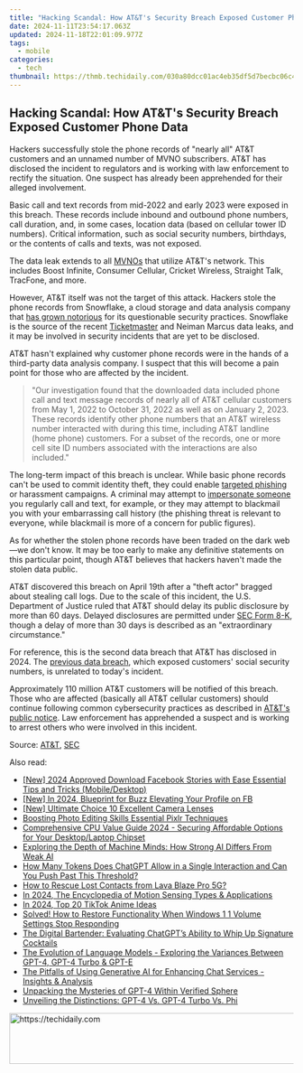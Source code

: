 ```yaml
---
title: "Hacking Scandal: How AT&T's Security Breach Exposed Customer Phone Data"
date: 2024-11-11T23:54:17.063Z
updated: 2024-11-18T22:01:09.977Z
tags:
  - mobile
categories:
  - tech
thumbnail: https://thmb.techidaily.com/030a80dcc01ac4eb35df5d7becbc06c4dd790eaec3e87ce12f12836d8ba534a0.jpg
---
```


## Hacking Scandal: How AT&T's Security Breach Exposed Customer Phone Data

Hackers successfully stole the phone records of "nearly all" AT&T customers and an unnamed number of MVNO subscribers. AT&T has disclosed the incident to regulators and is working with law enforcement to rectify the situation. One suspect has already been apprehended for their alleged involvement.

 Basic call and text records from mid-2022 and early 2023 were exposed in this breach. These records include inbound and outbound phone numbers, call duration, and, in some cases, location data (based on cellular tower ID numbers). Critical information, such as social security numbers, birthdays, or the contents of calls and texts, was not exposed.

 The data leak extends to all [MVNOs](https://sound-tweaking.techidaily.com/new-in-2024-mastering-audio-clarity-the-most-effective-noise-reduction-tools-revealed/) that utilize AT&T's network. This includes Boost Infinite, Consumer Cellular, Cricket Wireless, Straight Talk, TracFone, and more.

 However, AT&T itself was not the target of this attack. Hackers stole the phone records from Snowflake, a cloud storage and data analysis company that [has grown notorious](https://www.crn.com/news/security/2024/data-theft-impacts-from-snowflake-attacks-continue-to-expand-reports) for its questionable security practices. Snowflake is the source of the recent [Ticketmaster](https://youtube-stream.techidaily.com/2024-approved-maximize-engagement-learn-from-tubebuddy-experts/) and Neiman Marcus data leaks, and it may be involved in security incidents that are yet to be disclosed.

 AT&T hasn't explained why customer phone records were in the hands of a third-party data analysis company. I suspect that this will become a pain point for those who are affected by the incident.

> "Our investigation found that the downloaded data included phone call and text message records of nearly all of AT&T cellular customers from May 1, 2022 to October 31, 2022 as well as on January 2, 2023\. These records identify other phone numbers that an AT&T wireless number interacted with during this time, including AT&T landline (home phone) customers. For a subset of the records, one or more cell site ID numbers associated with the interactions are also included."

 The long-term impact of this breach is unclear. While basic phone records can't be used to commit identity theft, they could enable [targeted phishing](https://visual-screen-recording.techidaily.com/updated-in-2024-the-essential-filmmakers-toolkit-a-guide-to-audio-recording/) or harassment campaigns. A criminal may attempt to [impersonate someone](https://instagram-videos.techidaily.com/updated-2024-approved-the-influencers-blueprint-rapidly-amass-a-million-fans-with-our-top-15-instagram-tips/) you regularly call and text, for example, or they may attempt to blackmail you with your embarrassing call history (the phishing threat is relevant to everyone, while blackmail is more of a concern for public figures).

 As for whether the stolen phone records have been traded on the dark web—we don't know. It may be too early to make any definitive statements on this particular point, though AT&T believes that hackers haven't made the stolen data public.

 AT&T discovered this breach on April 19th after a "theft actor" bragged about stealing call logs. Due to the scale of this incident, the U.S. Department of Justice ruled that AT&T should delay its public disclosure by more than 60 days. Delayed disclosures are permitted under [SEC Form 8-K](https://www.sec.gov/files/form8-k.pdf), though a delay of more than 30 days is described as an "extraordinary circumstance."

 For reference, this is the second data breach that AT&T has disclosed in 2024\. The [previous data breach](https://about.att.com/story/2024/addressing-data-set-released-on-dark-web.html), which exposed customers' social security numbers, is unrelated to today's incident.

 Approximately 110 million AT&T customers will be notified of this breach. Those who are affected (basically all AT&T cellular customers) should continue following common cybersecurity practices as described in [AT&T's public notice](https://www.anrdoezrs.net/links/3607085/type/dlg/sid/UUhtgUeUpU2004133/https://www.att.com/support/article/my-account/000102979). Law enforcement has apprehended a suspect and is working to arrest others who were involved in this incident.

 Source: [AT&T](https://www.anrdoezrs.net/links/3607085/type/dlg/sid/UUhtgUeUpU2004133/https://www.att.com/support/article/my-account/000102979), [SEC](https://www.sec.gov/ix?doc=/Archives/edgar/data/0000732717/000073271724000046/t-20240506.htm)

<ins class="adsbygoogle"
     style="display:block"
     data-ad-format="autorelaxed"
     data-ad-client="ca-pub-7571918770474297"
     data-ad-slot="1223367746"></ins>

<ins class="adsbygoogle"
     style="display:block"
     data-ad-client="ca-pub-7571918770474297"
     data-ad-slot="8358498916"
     data-ad-format="auto"
     data-full-width-responsive="true"></ins>

<span class="atpl-alsoreadstyle">Also read:</span>
<div><ul>
<li><a href="https://facebook-video-files.techidaily.com/new-2024-approved-download-facebook-stories-with-ease-essential-tips-and-tricks-mobiledesktop/"><u>[New] 2024 Approved Download Facebook Stories with Ease Essential Tips and Tricks (Mobile/Desktop)</u></a></li>
<li><a href="https://facebook-videos.techidaily.com/new-in-2024-blueprint-for-buzz-elevating-your-profile-on-fb/"><u>[New] In 2024, Blueprint for Buzz Elevating Your Profile on FB</u></a></li>
<li><a href="https://some-approaches.techidaily.com/new-ultimate-choice-10-excellent-camera-lenses/"><u>[New] Ultimate Choice 10 Excellent Camera Lenses</u></a></li>
<li><a href="https://extra-resources.techidaily.com/boosting-photo-editing-skills-essential-pixlr-techniques/"><u>Boosting Photo Editing Skills Essential Pixlr Techniques</u></a></li>
<li><a href="https://hardware-help.techidaily.com/comprehensive-cpu-value-guide-2024-securing-affordable-options-for-your-desktoplaptop-chipset/"><u>Comprehensive CPU Value Guide 2024 - Securing Affordable Options for Your Desktop/Laptop Chipset</u></a></li>
<li><a href="https://tech-haven.techidaily.com/exploring-the-depth-of-machine-minds-how-strong-ai-differs-from-weak-ai/"><u>Exploring the Depth of Machine Minds: How Strong AI Differs From Weak AI</u></a></li>
<li><a href="https://tech-haven.techidaily.com/how-many-tokens-does-chatgpt-allow-in-a-single-interaction-and-can-you-push-past-this-threshold/"><u>How Many Tokens Does ChatGPT Allow in a Single Interaction and Can You Push Past This Threshold?</u></a></li>
<li><a href="https://blog-min.techidaily.com/how-to-rescue-lost-contacts-from-lava-blaze-pro-5g-by-fonelab-android-recover-contacts/"><u>How to Rescue Lost Contacts from Lava Blaze Pro 5G?</u></a></li>
<li><a href="https://some-tips.techidaily.com/in-2024-the-encyclopedia-of-motion-sensing-types-and-applications/"><u>In 2024, The Encyclopedia of Motion Sensing Types & Applications</u></a></li>
<li><a href="https://tiktok-video-recordings.techidaily.com/in-2024-top-20-tiktok-anime-ideas/"><u>In 2024, Top 20 TikTok Anime Ideas</u></a></li>
<li><a href="https://win-howtos.techidaily.com/solved-how-to-restore-functionality-when-windows-1-1-volume-settings-stop-responding/"><u>Solved! How to Restore Functionality When Windows 1 1 Volume Settings Stop Responding</u></a></li>
<li><a href="https://tech-haven.techidaily.com/the-digital-bartender-evaluating-chatgpts-ability-to-whip-up-signature-cocktails/"><u>The Digital Bartender: Evaluating ChatGPT’s Ability to Whip Up Signature Cocktails</u></a></li>
<li><a href="https://tech-haven.techidaily.com/the-evolution-of-language-models-exploring-the-variances-between-gpt-4-gpt-4-turbo-and-gpt-e/"><u>The Evolution of Language Models - Exploring the Variances Between GPT-4, GPT-4 Turbo & GPT-E</u></a></li>
<li><a href="https://tech-haven.techidaily.com/the-pitfalls-of-using-generative-ai-for-enhancing-chat-services-insights-and-analysis/"><u>The Pitfalls of Using Generative AI for Enhancing Chat Services - Insights & Analysis</u></a></li>
<li><a href="https://tech-haven.techidaily.com/unpacking-the-mysteries-of-gpt-4-within-verified-sphere/"><u>Unpacking the Mysteries of GPT-4 Within Verified Sphere</u></a></li>
<li><a href="https://tech-haven.techidaily.com/unveiling-the-distinctions-gpt-4-vs-gpt-4-turbo-vs-phi/"><u>Unveiling the Distinctions: GPT-4 Vs. GPT-4 Turbo Vs. Phi</u></a></li>
</ul></div>

<!-- affiliate ads begin -->
<a href="https://coinrule.sjv.io/c/5597632/1958378/18409" target="_top" id="1958378">
  <img src="//a.impactradius-go.com/display-ad/18409-1958378" border="0" alt="https://techidaily.com" width="728" height="90"/>
</a>
<img height="0" width="0" src="https://coinrule.sjv.io/i/5597632/1958378/18409" style="position:absolute;visibility:hidden;" border="0" />
<!-- affiliate ads end -->

